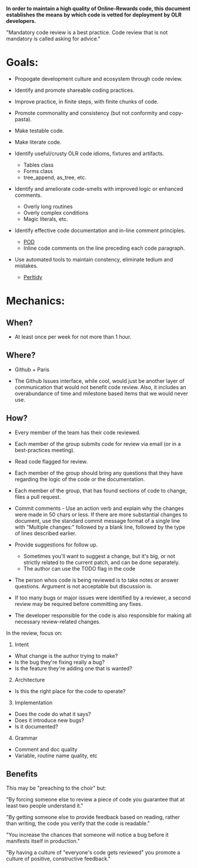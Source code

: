 **In order to maintain a high quality of Online-Rewards code, this document
establishes the means by which code is vetted for deployment by OLR developers.**

"Mandatory code review is a best practice.  Code review that is not mandatory is called asking for advice."

Goals:
======

* Propogate development culture and ecosystem through code review.

* Identify and promote shareable coding practices.

* Improve practice, in finite steps, with finite chunks of code.

* Promote commonality and consistency (but not conformity and copy-pasta).

* Make testable code.

* Make literate code.

* Identify useful/crusty OLR code idioms, fixtures and artifacts.
  * Tables class
  * Forms class
  * tree_append, as_tree, etc.

* Identify and ameliorate code-smells with improved logic or enhanced
comments.
  * Overly long routines
  * Overly complex conditions
  * Magic literals, etc.

* Identify effective code documentation and in-line comment principles.
  * [POD](https://github.com/Whapps/best-practices/blob/master/perl-style/Pod_Coverage.md "POD coverage")
  * Inline code comments on the line preceding each code paragraph.

* Use automated tools to maintain constency, eliminate tedium and mistakes.
  * [Perltidy](https://github.com/Whapps/best-practices/tree/master/perl-style#perltidy/ "Perltidy")

Mechanics:
==========

When?
-----

* At least once per week for not more than 1 hour.

Where?
------

* Github + Paris

* The Github Issues interface, while cool, would just be another layer of
communication that would not benefit code review.  Also, it includes an
overabundance of time and milestone based items that we would never use.

How?
----

* Every member of the team has their code reviewed.

* Each member of the group submits code for review via email (or in a
best-practices meeting).

* Read code flagged for review.

* Each member of the group should bring any questions that they have regarding
the logic of the code or the documentation.

* Each member of the group, that has found sections of code to change, files a
pull request.

* Commit comments - Use an action verb and explain why the changes were made in 50
chars or less.  If there are more substantial changes to document, use the
standard commit message format of a single line with "Multiple changes:" followed
by a blank line, followed by the type of lines described earlier.

* Provide suggestions for follow up.
  * Sometimes you'll want to suggest a change, but it's big, or not strictly
    related to the current patch, and can be done separately.
  * The author can use the TODO flag in the code

* The person whos code is being reviewed is to take notes or answer questions.  Argument is not acceptable but discussion is.

* If too many bugs or major issues were identified by a reviewer, a second
review may be required before committing any fixes.

* The developer responsible for the code is also responsible for making all
necessary review-related changes.

In the review, focus on:

1. Intent
  * What change is the author trying to make?
  * Is the bug they're fixing really a bug?
  * Is the feature they're adding one that is wanted?
2. Architecture
  * Is this the right place for the code to operate?
3. Implementation
  * Does the code do what it says?
  * Does it introduce new bugs?
  * Is it documented?
4. Grammar
  * Comment and doc quality
  * Variable, routine name quality, etc

Benefits
--------

This may be "preaching to the choir" but:

"By forcing someone else to review a piece of code you guarantee that at least two people understand it."

"By getting someone else to provide feedback based on reading, rather than writing, the code you verify that the code is readable."

"You increase the chances that someone will notice a bug before it manifests itself in production."

"By having a culture of "everyone's code gets reviewed" you promote a culture of positive, constructive feedback."
